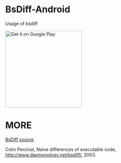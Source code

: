# BsDiff-Android
Usage of bsdiff


<a href='https://play.google.com/store/apps/details?id=com.chenupt.bsdiff&pcampaignid=MKT-Other-global-all-co-prtnr-py-PartBadge-Mar2515-1'><img alt='Get it on Google Play' src='https://play.google.com/intl/en_us/badges/images/generic/en_badge_web_generic.png' width="240"/></a>

# MORE

[BsDiff source](http://www.daemonology.net/bsdiff/)

Colin Percival, Naive differences of executable code, http://www.daemonology.net/bsdiff/, 2003.

